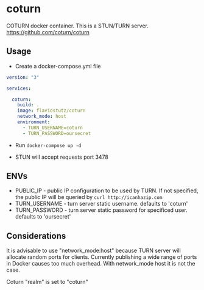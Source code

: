 # coturn
COTURN docker container. This is a STUN/TURN server. https://github.com/coturn/coturn

## Usage

* Create a docker-compose.yml file

```yml
version: "3"

services:

  coturn:
    build: .
    image: flaviostutz/coturn
    network_mode: host
    environment:
      - TURN_USERNAME=coturn
      - TURN_PASSWORD=oursecret
```

* Run ```docker-compose up -d```

* STUN will accept requests port 3478

## ENVs

* PUBLIC_IP - public IP configuration to be used by TURN. If not specified, the public IP will be queried by ```curl http://icanhazip.com```
* TURN_USERNAME - turn server static username. defaults to 'coturn'
* TURN_PASSWORD - turn server static password for specificed user. defaults to 'oursecret'

## Considerations

It is advisable to use "network_mode:host" because TURN server will allocate random ports for clients. Currently publishing a wide range of ports in Docker causes too much overhead. With network_mode host it is not the case.

Coturn "realm" is set to "coturn"

